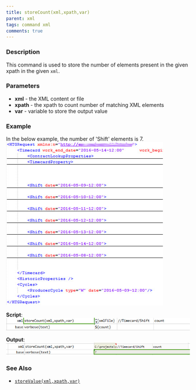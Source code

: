 ```yaml
---
title: storeCount(xml,xpath,var)
parent: xml
tags: command xml
comments: true
---
```


### Description
This command is used to store the number of elements present in the given xpath in the given `xml`.


### Parameters
- **xml** - the XML content or file
- **xpath** - the xpath to count number of matching XML elements
- **var** - variable to store the output value


### Example
In the below example, the number of 'Shift' elements is 7.<br/>
![](image/storeCount_01.png)

**Script**:<br/>
![](image/storeCount_02.png)

**Output**:<br/>
![](image/storeCount_03.png)


### See Also
- [`storeValue(xml,xpath,var)`](storeValue(xml,xpath,var))
